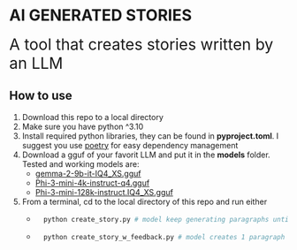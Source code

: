 # AI GENERATED STORIES

<span style="font-size:2em;">A tool that creates stories written by an LLM</span>

## How to use

1. Download this repo to a local directory
2. Make sure you have python ^3.10
3. Install required python libraries, they can be found in **pyproject.toml**. I suggest you use [poetry](https://python-poetry.org/) for easy dependency management
4. Download a gguf of your favorit LLM and put it in the **models** folder. Tested and working models are:
    - [gemma-2-9b-it-IQ4_XS.gguf](https://huggingface.co/bartowski/gemma-2-9b-it-GGUF/blob/main/gemma-2-9b-it-IQ4_XS.gguf)
    - [Phi-3-mini-4k-instruct-q4.gguf](https://huggingface.co/microsoft/Phi-3-mini-4k-instruct-gguf)
    - [Phi-3-mini-128k-instruct.IQ4_XS.gguf](https://huggingface.co/PrunaAI/Phi-3-mini-128k-instruct-GGUF-Imatrix-smashed/blob/main/Phi-3-mini-128k-instruct.IQ4_XS.gguf)
5. From a terminal, cd to the local directory of this repo and run either
    - ```bash
        python create_story.py # model keep generating paragraphs until you say stop
        ```
    - ```bash
        python create_story_w_feedback.py # model creates 1 paragraph at a time with an option for human feedback
        ```

